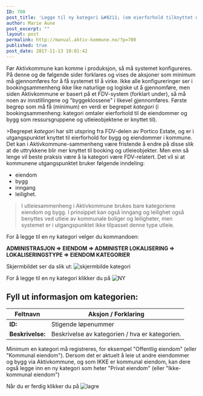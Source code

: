 ```yaml
---
ID: 700
post_title: 'Legge til ny kategori &#8211; (om eierforhold tilknyttet utleieobjektene)'
author: Marie Aune
post_excerpt: ""
layout: post
permalink: http://manual.aktiv-kommune.no/?p=700
published: true
post_date: 2017-11-13 10:01:42
---
```

Før Aktivkommune kan komme i produksjon, så må systemet konfigureres. På denne og de følgende sider forklares og vises de aksjoner som minimum må gjennomføres for å få systemet til å virke. Ikke alle konfigureringer ser i bookingsammenheng ikke like naturlige og logiske ut å gjennomføre, men siden Aktivkommune er basert på et FDV-system (forklart under), så må noen av innstillingene og "byggeklossene" i likevel gjennomføres. Første begrep som må få (minimum) en verdi er begrepet <em>kategori</em> (i bookingsammenheng: kategori omtaler eierforhold til de eiendommer og bygg som ressursgruppene og utleieobjektene er knyttet til).

&gt;Begrepet <em>kategori </em>har sitt utspring fra FDV-delen av Portico Estate, og er i utgangspunktet knyttet til eierforhold for bygg og eiendommer i kommune. Det kan i Aktivkommune-sammenheng være fristende å endre på disse slik at de uttrykkene blir mer knyttet til booking og utleieobjekter. Men enn så lenge vil beste praksis være å la kategori være FDV-relatert. Det vil si at kommunene utgangspunktet bruker følgende inndeling:
* eiendom  
* bygg 
* inngang 
* leilighet.

>I utleiesammenheng i Aktivkommune brukes bare kategoriene eiendom og bygg. I prinsippet kan også inngang og leilighet også benyttes ved utleie av kommunale boliger og leiligheter, men systemet er i utgangspunktet ikke tilpasset denne type utleie.

For å legge til en ny kategori velger du kommandoen:

<strong>ADMINISTRASJON =&gt; EIENDOM =&gt; ADMINISTER LOKALISERING =&gt; LOKALISERINGSTYPE =&gt; EIENDOM KATEGORIER</strong>

Skjermbildet ser da slik ut:
![skjermbilde kategori](http://manual.aktiv-kommune.no/wp-content/uploads/2018/02/Skjermbildekategorier.png)

For å legge til en ny kategori klikker du på
![NY](http://manual.aktiv-kommune.no/wp-content/uploads/2017/12/NY.png)

## Fyll ut informasjon om kategorien:

Feltnavn |      Aksjon / Forklaring
---------------------|----------------------------
**ID:** |Stigende løpenummer
**Beskrivelse:** |Beskrivelse av kategorien / hva er kategorien.


Minimum en kategori må registreres, for eksempel "Offentlig eiendom" (eller "Kommunal eiendom"). 
Dersom det er aktuelt å leie ut andre eiendommer og bygg via Aktivkommune, og som IKKE er kommunal eiendom, kan dere også legge inn en ny kategori som heter "Privat eiendom" (eller "Ikke-kommunal eiendom")

Når du er ferdig klikker du på
![lagre](http://manual.aktiv-kommune.no/wp-content/uploads/2017/12/lagre.png)